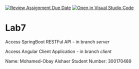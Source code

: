 [![Review Assignment Due Date](https://classroom.github.com/assets/deadline-readme-button-22041afd0340ce965d47ae6ef1cefeee28c7c493a6346c4f15d667ab976d596c.svg)](https://classroom.github.com/a/Ku1kJAFv)
[![Open in Visual Studio Code](https://classroom.github.com/assets/open-in-vscode-2e0aaae1b6195c2367325f4f02e2d04e9abb55f0b24a779b69b11b9e10269abc.svg)](https://classroom.github.com/online_ide?assignment_repo_id=16792536&assignment_repo_type=AssignmentRepo)
# Lab7 
Access SpringBoot RESTFul API - in branch *server* 

Access Angular Client Application - in branch *client*


Name: Mohamed-Obay Alshaer
Student Number: 300170489